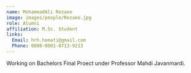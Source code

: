 ```yaml
---
name: MohammadAli Rezaee
image: images/people/Rezaee.jpg
role: Alumni
affiliation: M.Sc. Student
links:
  Email: hrh.hemati@gmail.com
  Phone: 0000-0001-8713-9213
---
```


Working on Bachelors Final Proect under Professor Mahdi Javanmardi.

